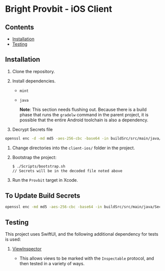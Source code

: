 # Bright Provbit - iOS Client

## Contents

- [Installation](#installation)
- [Testing](#testing)

## Installation

1. Clone the repository.

1. Install dependencies.

    - `mint`
    - `java`

        **Note**: This section needs flushing out. Because there is a build phase that runs the `gradelw` command in the parent project, it is possible that the entire Android toolchain is also a dependency.
   
1. Decrypt Secrets file

```sh
openssl enc -d -md md5 -aes-256-cbc -base64 -in buildSrc/src/main/java/Secrets.kt.enc -out buildSrc/src/main/java/Secrets.kt
```

1. Change directories into the `client-ios/` folder in the project.

1. Bootstrap the project:

    ```sh
    $ ./Scripts/bootstrap.sh
    // Secrets will be in the decoded file noted above
    ```

1. Run the `Provbit` target in Xcode.

## To Update Build Secrets

```sh
openssl enc -md md5 -aes-256-cbc -base64 -in buildSrc/src/main/java/Secrets.kt -out buildSrc/src/main/java/Secrets.kt.enc
```

## Testing

This project uses SwiftUI, and the following additional dependency for tests is used:

1. [ViewInspector](https://github.com/nalexn/ViewInspector)

    - This allows views to be marked with the `Inspectable` protocol, and then tested in a variety of ways.

